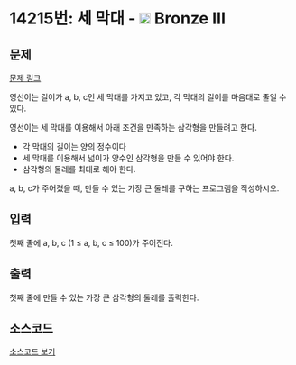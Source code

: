 # 14215번: 세 막대 - <img src="https://static.solved.ac/tier_small/3.svg" style="height:20px" /> Bronze III

<!-- performance -->

<!-- 문제 제출 후 깃허브에 푸시를 했을 때 제출한 코드의 성능이 입력될 공간입니다.-->

<!-- end -->

## 문제

[문제 링크](https://boj.kr/14215)

<p>영선이는 길이가 a, b, c인 세 막대를 가지고 있고, 각 막대의 길이를 마음대로 줄일 수 있다.</p>

<p>영선이는 세 막대를 이용해서 아래 조건을 만족하는 삼각형을 만들려고 한다.</p>

<ul>
<li>각 막대의 길이는 양의 정수이다</li>
<li>세 막대를 이용해서 넓이가 양수인 삼각형을 만들 수 있어야 한다.</li>
<li>삼각형의 둘레를 최대로 해야 한다.</li>
</ul>

<p>a, b, c가 주어졌을 때, 만들 수 있는 가장 큰 둘레를 구하는 프로그램을 작성하시오.&nbsp;</p>

## 입력

<p>첫째 줄에 a, b, c (1 ≤ a, b, c ≤ 100)가 주어진다.</p>

## 출력

<p>첫째 줄에 만들 수 있는 가장 큰 삼각형의 둘레를 출력한다.</p>

## 소스코드

[소스코드 보기](세%20막대.cpp)